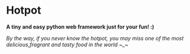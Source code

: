 # Hotpot

**A tiny and easy python web framework just for your fun! :)**

*By the way, if you never know the hotpot, you may miss one of the most delicious,fragrant and tasty food in the world ~_~*


